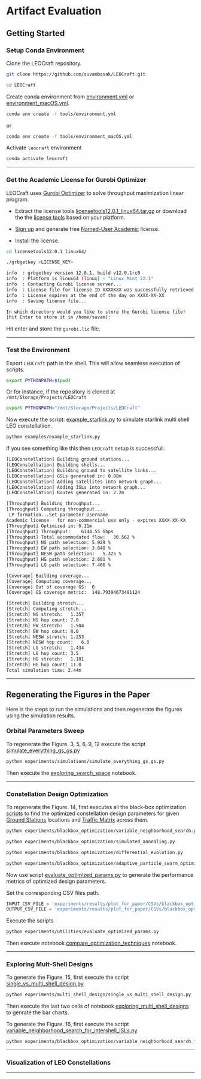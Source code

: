 # Artifact Evaluation

## Getting Started


### Setup Conda Environment

Clone the LEOCraft repository.

```bash
git clone https://github.com/suvambasak/LEOCraft.git
```

```bash
cd LEOCraft
```

Create conda environment from [environment.yml](/tools/environment.yml) or[ environment_macOS.yml](/tools/environment_macOS.yml).

```bash
conda env create -f tools/environment.yml
```
or

```bash
conda env create -f tools/environment_macOS.yml
```

Activate `leocraft` environment

```bash
conda activate leocraft
```

---




### Get the Academic License for Gurobi Optimizer

LEOCraft uses [Gurobi Optimizer](https://www.gurobi.com/) to solve throughput maximization linear program.

- Extract the license tools [licensetools12.0.1_linux64.tar.gz](/tools/licensetools12.0.1_linux64.tar.gz) or download the the [license tools](https://support.gurobi.com/hc/en-us/articles/360059842732-How-do-I-set-up-a-license-without-installing-the-full-Gurobi-package) based on your platform.

- [Sign up](https://portal.gurobi.com/iam/login/) and generate free [Named-User Academic](https://portal.gurobi.com/iam/licenses/request) license.

- Install the license.

```bash
cd licensetools12.0.1_linux64/
```

```bash
./grbgetkey <LICENSE_KEY>
```

```bash
info  : grbgetkey version 12.0.1, build v12.0.1rc0
info  : Platform is linux64 (linux) - "Linux Mint 22.1"
info  : Contacting Gurobi license server...
info  : License file for license ID XXXXXXX was successfully retrieved
info  : License expires at the end of the day on XXXX-XX-XX 
info  : Saving license file...

In which directory would you like to store the Gurobi license file?
[hit Enter to store it in /home/suvam]:
```

Hit enter and store the `gurobi.lic` file.

---

### Test the Environment

Export `LEOCraft` path in the shell. This will allow seamless execution of scripts.


```bash
export PYTHONPATH=$(pwd)
```

Or for instance, if the repository is cloned at `/mnt/Storage/Projects/LEOCraft`

```bash
export PYTHONPATH="/mnt/Storage/Projects/LEOCraft"
```

Now execute the script: [example_starlink.py](/examples/example_starlink.py) to simulate starlink multi shell LEO constellatiion.

```bash
python examples/example_starlink.py
```

If you see something like this then `LEOCraft` setup is successfull.

```bash
[LEOConstellation] Building ground stations...
[LEOConstellation] Building shells...
[LEOConstellation] Building ground to satellite links...                
[LEOConstellation] GSLs generated in: 0.08m                             
[LEOConstellation] Adding satellites into network graph...
[LEOConstellation] Adding ISLs into network graph...
[LEOConstellation] Routes generated in: 2.2m                            

[Throughput] Building throughput...
[Throughput] Computing throughput...                                    
 LP formation...Set parameter Username
Academic license - for non-commercial use only - expires XXXX-XX-XX
[Throughput] Optimized in: 0.11m                                        
[Throughput] Throughput:	6144.55 Gbps
[Throughput] Total accommodated flow:	30.562 %
[Throughput] NS path selection:	5.929 %
[Throughput] EW path selection:	3.848 %
[Throughput] NESW path selection:	5.325 %
[Throughput] HG path selection:	2.601 %
[Throughput] LG path selection:	7.466 %

[Coverage] Building coverage...
[Coverage] Computing coverage...
[Coverage] Out of coverage GS:	0
[Coverage] GS coverage metric:	148.79394673481124

[Stretch] Building stretch...
[Stretch] Computing stretch...                                          
[Stretch] NS stretch:	1.357
[Stretch] NS hop count:	7.0
[Stretch] EW stretch:	1.504
[Stretch] EW hop count:	8.0
[Stretch] NESW stretch:	1.253
[Stretch] NESW hop count:	6.0
[Stretch] LG stretch:	1.434
[Stretch] LG hop count:	3.5
[Stretch] HG stretch:	1.181
[Stretch] HG hop count:	11.0
Total simulation time: 2.44m
```

---


## Regenerating the Figures in the Paper

Here is the steps to run the simulations and then regenerate the figures using the simulation results.


### Orbital Parameters Sweep

To regenerate the Figure. 3, 5, 6, 9, 12 execute the script [simulate_everything_gs_gs.py](/experiments/simulations/simulate_everything_gs_gs.py)

```bash
python experiments/simulations/simulate_everything_gs_gs.py
```

Then execute the [exploring_search_space](/experiments/results/plot_for_paper/exploring_search_space.ipynb) notebook.


---

### Constellation Design Optimization

To regenerate the Figure. 14, first executes all the black-box optimization [scripts](/experiments/blackbox_optimization) to find the optimized constellation design parameters for given [Ground Stations](/dataset/ground_stations/cities_sorted_by_estimated_2025_pop_top_100.csv) locations and [Traffic Matrix](/dataset/traffic_metrics/population_only_tm_Gbps_100.json) across them.

```bash
python experiments/blackbox_optimization/variable_neighborhood_search.py
```

```bash
python experiments/blackbox_optimization/simulated_annealing.py
```

```bash
python experiments/blackbox_optimization/differential_evolution.py
```

```bash
python experiments/blackbox_optimization/adaptive_particle_swarm_optimization.py
```

Now use script [evaluate_optimized_params.py](/experiments/utilities/evaluate_optimized_params.py) to generate the performance metrics of optimized design parameters.

Set the corresponding CSV files path.

```python
INPUT_CSV_FILE = 'experiments/results/plot_for_paper/CSVs/blackbox_optimization/VNS/VNS_WDK.csv'
OUTPUT_CSV_FILE = 'experiments/results/plot_for_paper/CSVs/blackbox_optimization/VNS/VNS_WDK_PERF.csv'
```

Execute the scripts

```bash
python experiments/utilities/evaluate_optimized_params.py
```

Then execute notebook [compare_optimization_techniques](/experiments/results/plot_for_paper/compare_optimization_techniques.ipynb) notebook. 

---


### Exploring Mult-Shell Designs

To generate the Figure. 15, first execute the script [single_vs_multi_shell_design.py](/experiments/multi_shell_design/single_vs_multi_shell_design.py).

```bash
python experiments/multi_shell_design/single_vs_multi_shell_design.py
```

Then execute the last two cells of notebook [exploring_multi_shell_designs](/experiments/results/plot_for_paper/exploring_multi_shell_designs.ipynb) to genrate the bar charts.

To generate the Figure. 16, first execute the script [variable_neighborhood_search_for_intershell_ISLs.py](/experiments/blackbox_optimization/variable_neighborhood_search_for_intershell_ISLs.py).

```bash
python experiments/blackbox_optimization/variable_neighborhood_search_for_intershell_ISLs.py
```

---

### Visualization of LEO Constellations

---